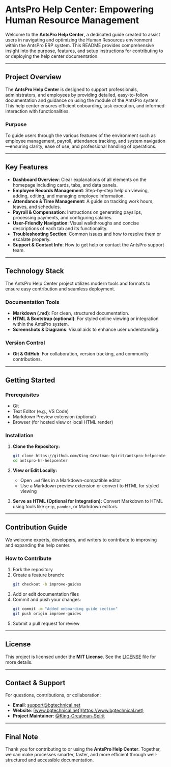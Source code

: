 # **AntsPro Help Center: Empowering Human Resource Management**

Welcome to the **AntsPro Help Center**, a dedicated guide created to assist users in navigating and optimizing the Human Resources environment within the AntsPro ERP system. This README provides comprehensive insight into the purpose, features, and setup instructions for contributing to or deploying the help center documentation.

---

## **Project Overview**

The **AntsPro Help Center** is designed to support professionals, administrators, and employees by providing detailed, easy-to-follow documentation and guidance on using the module of the AntsPro system. This help center ensures efficient onboarding, task execution, and informed interaction with functionalities.

### **Purpose**
To guide users through the various features of the environment such as employee management, payroll, attendance tracking, and system navigation—ensuring clarity, ease of use, and professional handling of operations.

---

## **Key Features**

- **Dashboard Overview**: Clear explanations of all elements on the homepage including cards, tabs, and data panels.
- **Employee Records Management**: Step-by-step help on viewing, adding, editing, and managing employee information.
- **Attendance & Time Management**: A guide on tracking work hours, leaves, and schedules.
- **Payroll & Compensation**: Instructions on generating payslips, processing payments, and configuring salaries.
- **User-Friendly Navigation**: Visual walkthroughs and concise descriptions of each tab and its functionality.
- **Troubleshooting Section**: Common issues and how to resolve them or escalate properly.
- **Support & Contact Info**: How to get help or contact the AntsPro support team.

---

## **Technology Stack**

The AntsPro Help Center project utilizes modern tools and formats to ensure easy contribution and seamless deployment.

### **Documentation Tools**
- **Markdown (.md)**: For clean, structured documentation.
- **HTML & Bootstrap (optional)**: For styled online viewing or integration within the AntsPro system.
- **Screenshots & Diagrams**: Visual aids to enhance user understanding.

### **Version Control**
- **Git & GitHub**: For collaboration, version tracking, and community contributions.

---

## **Getting Started**

### **Prerequisites**
- Git
- Text Editor (e.g., VS Code)
- Markdown Preview extension (optional)
- Browser (for hosted view or local HTML render)

### **Installation**

1. **Clone the Repository:**
   ```bash
   git clone https://github.com/King-Greatman-Spirit/antspro-helpcenter.git
   cd antspro-hr-helpcenter
   ```

2. **View or Edit Locally:**
   - Open `.md` files in a Markdown-compatible editor
   - Use a Markdown preview extension or convert to HTML for styled viewing

3. **Serve as HTML (Optional for Integration):**
   Convert Markdown to HTML using tools like `grip`, `pandoc`, or Markdown editors.

---

## **Contribution Guide**

We welcome experts, developers, and writers to contribute to improving and expanding the help center.

### **How to Contribute**

1. Fork the repository
2. Create a feature branch:
   ```bash
   git checkout -b improve-guides
   ```
3. Add or edit documentation files
4. Commit and push your changes:
   ```bash
   git commit -m "Added onboarding guide section"
   git push origin improve-guides
   ```
5. Submit a pull request for review

---

## **License**

This project is licensed under the **MIT License**. See the [LICENSE](./LICENSE) file for more details.

---

## **Contact & Support**

For questions, contributions, or collaboration:
- **Email**: support@bgtechnical.net  
- **Website**: [www.bgtechnical.net](https://www.bgtechnical.net)  
- **Project Maintainer**: [@King-Greatman-Spirit](https://github.com/King-Greatman-Spirit)

---

## **Final Note**

Thank you for contributing to or using the **AntsPro Help Center**. Together, we can make processes smarter, faster, and more efficient through well-structured and accessible documentation.



